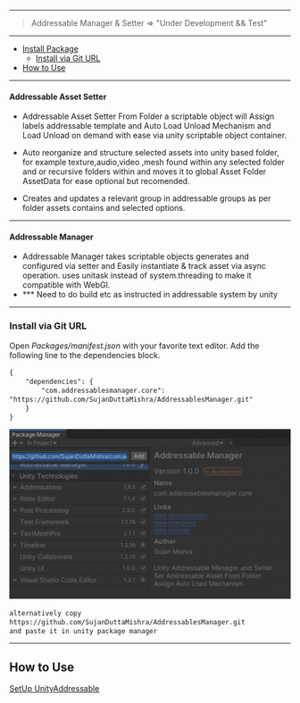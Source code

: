 ***
>Addressable Manager & Setter => "Under Development && Test"
***
- [Install Package](#install-package)
  - [Install via Git URL](#install-via-git-url)
- [How to Use](#how-to-use)

***
#### Addressable Asset Setter
* Addressable Asset Setter From Folder a scriptable object will Assign labels addressable template and Auto Load Unload Mechanism and Load Unload on demand with ease via unity scriptable object container.

* Auto reorganize and structure selected assets into unity based folder, for example texture,audio,video ,mesh found within any selected folder and or recursive folders within and moves it to global Asset Folder AssetData for ease optional but recomended.

* Creates and updates a relevant  group in addressable groups as per folder assets contains and selected options.

***

#### Addressable Manager
* Addressable Manager takes scriptable objects generates and configured via setter and Easily instantiate & track asset via async operation. uses unitask instead of system.threading to make it compatible with WebGl.
* *** Need to do build etc as instructed in addressable system by unity


***

### Install via Git URL

Open *Packages/manifest.json* with your favorite text editor. Add the following line to the dependencies block.

    {
        "dependencies": {
            "com.addressablesmanager.core": "https://github.com/SujanDuttaMishra/AddressablesManager.git"
        }
    }
  <p align="center">
  <img width="600" src="Images/packagemanager.png" alt="logo">
  </p>

    alternatively copy 
    https://github.com/SujanDuttaMishra/AddressablesManager.git
    and paste it in unity package manager 
***
## How to Use

[SetUp UnityAddressable](SetUpUnityAddressable.md)



